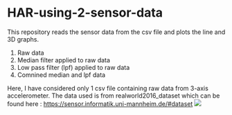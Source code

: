 # HAR-using-2-sensor-data

This repository reads the sensor data from the csv file and plots the line and 3D graphs.
  1. Raw data
  2. Median filter applied to raw data
  3. Low pass filter (lpf) applied to raw data
  4. Comnined median and lpf data
  
Here, I have considered only 1 csv file containing raw data from 3-axis accelerometer.
The data used is from realworld2016_dataset which can be found here : https://sensor.informatik.uni-mannheim.de/#dataset
![](https://github.com/shivanjalikhare/HAR-using-2-sensor-data/blob/master/plotting/Time%20domain%20Raw%20data.png)
